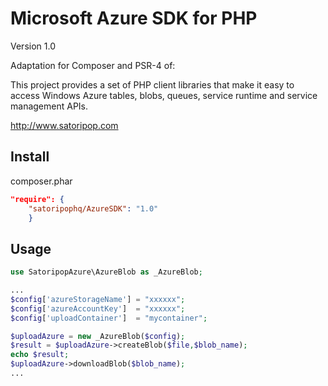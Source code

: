 Microsoft Azure SDK for PHP
===========================

Version 1.0

Adaptation for Composer and PSR-4 of:

This project provides a set of PHP client libraries that make it easy to access Windows Azure tables, blobs, queues, service runtime and service management APIs.

http://www.satoripop.com


Install
-------

 composer.phar
```json
"require": {
    "satoripophq/AzureSDK": "1.0"
    }
```

Usage
-----

```php
use SatoripopAzure\AzureBlob as _AzureBlob;

...
$config['azureStorageName'] = "xxxxxx";
$config['azureAccountKey']  = "xxxxxx";
$config['uploadContainer']  = "mycontainer";

$uploadAzure = new _AzureBlob($config);
$result = $uploadAzure->createBlob($file,$blob_name);
echo $result;
$uploadAzure->downloadBlob($blob_name);
...

```

